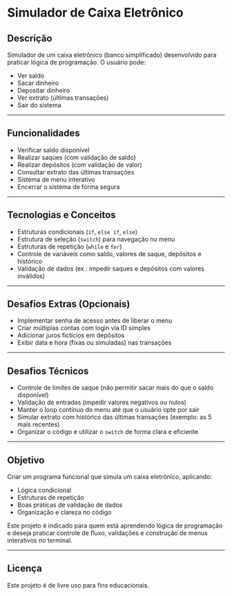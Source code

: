 # Simulador de Caixa Eletrônico

## Descrição

Simulador de um caixa eletrônico (banco simplificado) desenvolvido para praticar lógica de programação. O usuário pode:

- Ver saldo
- Sacar dinheiro
- Depositar dinheiro
- Ver extrato (últimas transações)
- Sair do sistema

---

## Funcionalidades

- Verificar saldo disponível
- Realizar saques (com validação de saldo)
- Realizar depósitos (com validação de valor)
- Consultar extrato das últimas transações
- Sistema de menu interativo
- Encerrar o sistema de forma segura

---

## Tecnologias e Conceitos

- Estruturas condicionais (`if`, `else if`, `else`)
- Estrutura de seleção (`switch`) para navegação no menu
- Estruturas de repetição (`while` e `for`)
- Controle de variáveis como saldo, valores de saque, depósitos e histórico
- Validação de dados (ex.: impedir saques e depósitos com valores inválidos)

---

## Desafios Extras (Opcionais)

- Implementar senha de acesso antes de liberar o menu
- Criar múltiplas contas com login via ID simples
- Adicionar juros fictícios em depósitos
- Exibir data e hora (fixas ou simuladas) nas transações

---

## Desafios Técnicos

- Controle de limites de saque (não permitir sacar mais do que o saldo disponível)
- Validação de entradas (impedir valores negativos ou nulos)
- Manter o loop contínuo do menu até que o usuário opte por sair
- Simular extrato com histórico das últimas transações (exemplo: as 5 mais recentes)
- Organizar o código e utilizar o `switch` de forma clara e eficiente

---

## Objetivo

Criar um programa funcional que simula um caixa eletrônico, aplicando:

- Lógica condicional
- Estruturas de repetição
- Boas práticas de validação de dados
- Organização e clareza no código

Este projeto é indicado para quem está aprendendo lógica de programação e deseja praticar controle de fluxo, validações e construção de menus interativos no terminal.

---

## Licença

Este projeto é de livre uso para fins educacionais.

